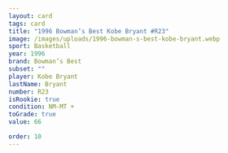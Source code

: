 ```yaml
---
layout: card
tags: card
title: "1996 Bowman’s Best Kobe Bryant #R23"
image: /images/uploads/1996-bowman-s-best-kobe-bryant.webp
sport: Basketball
year: 1996
brand: Bowman’s Best
subset: ""
player: Kobe Bryant
lastName: Bryant
number: R23
isRookie: true
condition: NM-MT +
toGrade: true
value: 66

order: 10
---
```


